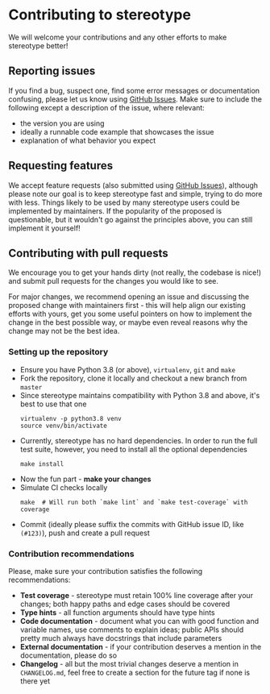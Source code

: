 # Contributing to stereotype

We will welcome your contributions and any other efforts to make stereotype better!

## Reporting issues
If you find a bug, suspect one, find some error messages or documentation confusing, please let us know using
[GitHub Issues](https://github.com/petee-d/stereotype/issues). Make sure to include the following except a description
of the issue, where relevant:
* the version you are using
* ideally a runnable code example that showcases the issue
* explanation of what behavior you expect

## Requesting features
We accept feature requests (also submitted using [GitHub Issues](https://github.com/petee-d/stereotype/issues)),
although please note our goal is to keep stereotype fast and simple, trying to do more with less.
Things likely to be used by many stereotype users could be implemented by maintainers.
If the popularity of the proposed is questionable, but it wouldn't go against the principles above,
you can still implement it yourself!

## Contributing with pull requests
We encourage you to get your hands dirty (not really, the codebase is nice!) and submit pull requests for the changes
you would like to see.

For major changes, we recommend opening an issue and discussing the proposed change with maintainers first -
this will help align our existing efforts with yours, get you some useful pointers on how to implement the change
in the best possible way, or maybe even reveal reasons why the change may not be the best idea.

### Setting up the repository
* Ensure you have Python 3.8 (or above), `virtualenv`, `git` and `make`
* Fork the repository, clone it locally and checkout a new branch from `master`
* Since stereotype maintains compatibility with Python 3.8 and above, it's best to use that one
  ```shell
  virtualenv -p python3.8 venv
  source venv/bin/activate
  ```
* Currently, stereotype has no hard dependencies. In order to run the full test suite, however, you need to install all
  the optional dependencies
  ```shell
  make install
  ```
* Now the fun part - **make your changes**
* Simulate CI checks locally
  ```shell
  make  # Will run both `make lint` and `make test-coverage` with coverage
  ```
* Commit (ideally please suffix the commits with GitHub issue ID, like ` (#123)`), push and create a pull request

### Contribution recommendations
Please, make sure your contribution satisfies the following recommendations:

* **Test coverage** - stereotype must retain 100% line coverage after your changes; both happy paths and edge cases
  should be covered
* **Type hints** - all function arguments should have type hints
* **Code documentation** - document what you can with good function and variable names, use comments to explain ideas;
  public APIs should pretty much always have docstrings that include parameters
* **External documentation** - if your contribution deserves a mention in the documentation, please do so
* **Changelog** - all but the most trivial changes deserve a mention in `CHANGELOG.md`, feel free to create a section
  for the future tag if none is there yet

